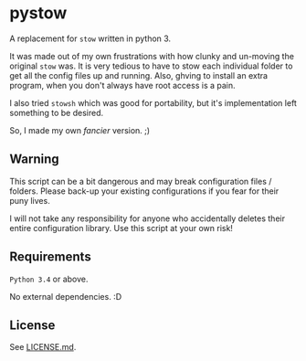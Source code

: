# pystow
A replacement for `stow` written in python 3.

It was made out of my own frustrations with how clunky and un-moving the original `stow` was. It is very tedious to have to stow each individual folder to get all the config files up and running. Also, ghving to install an extra program, when you don't always have root access is a pain. 

I also tried `stowsh` which was good for portability, but it's implementation left something to be desired. 

So, I made my own *fancier* version. ;)

## Warning
This script can be a bit dangerous and may break configuration files / folders. Please back-up your existing configurations if you fear for their puny lives.

I will not take any responsibility for anyone who accidentally deletes their entire configuration library. Use this script at your own risk!

## Requirements
`Python 3.4` or above.

No external dependencies. :D

## License
See [LICENSE.md](LICENSE.md).

